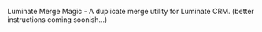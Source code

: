 Luminate Merge Magic - 
A duplicate merge utility for Luminate CRM.
(better instructions coming soonish...)
